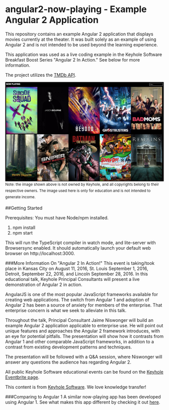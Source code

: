 # angular2-now-playing - Example Angular 2 Application

This repository contains an example Angular 2 application that displays movies currently at the theater. It was built solely as an example of using Angular 2 and is not intended to be used beyond the learning experience. 

This application was used as a live coding example in the Keyhole Software Breakfast Boost Series "Angular 2 In Action." See below for more information.

The project utilizes the [TMDb API](https://www.themoviedb.org/).

![Screenshot](screenshot.png)
<sup>Note: the image shown above is not owned by Keyhole, and all copyrights belong to their respective owners. The image used here is only for education and is not intended to generate income.</sup>

##Getting Started

Prerequisites: You must have Node/npm installed.

1. npm install
2. npm start

This will run the TypeScript compiler in watch mode, and lite-server with Browsersync enabled.  It should automatically launch your default web browser on http://localhost:3000.

###More Information On "Angular 2 In Action!"
This event is taking/took place in Kansas City on August 11, 2016, St. Louis September 1, 2016, Detroit, September 22, 2016, and Lincoln September 28, 2016. In this educational talk, Keyhole Principal Consultants will present a live demonstration of Angular 2 in action.

AngularJS is one of the most popular JavaScript frameworks available for creating web applications. The switch from Angular 1 and adoption of Angular 2 has been a source of anxiety for members of the enterprise. That enterprise concern is what we seek to alleviate in this talk. 

Throughout the talk, Principal Consultant Jaime Niswonger will build an example Angular 2 application applicable to enterprise use. He will point out unique features and approaches the Angular 2 framework introduces, with an eye for potential pitfalls. The presentation will show how it contrasts from Angular 1 and other comparable JavaScript frameworks, in addition to a contrast from existing development patterns and techniques.

The presentation will be followed with a Q&A session, where Niswonger will answer any questions the audience has regarding Angular 2.

All public Keyhole Software educational events can be found on the [Keyhole Eventbrite page](http://www.eventbrite.com/o/keyhole-software-2942446951).

This content is from [Keyhole Software](https://keyholesoftware.com). We love knowledge transfer!

###Comparing to Angular 1
A similar now-playing app has been developed using Angular 1. See what makes this app different by checking it out [here](https://github.com/in-the-keyhole/angular-now-playing). 
